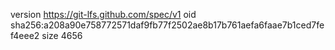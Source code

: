 version https://git-lfs.github.com/spec/v1
oid sha256:a208a90e758772571daf9fb77f2502ae8b17b761aefa6faae7b1ced7fef4eee2
size 4656
